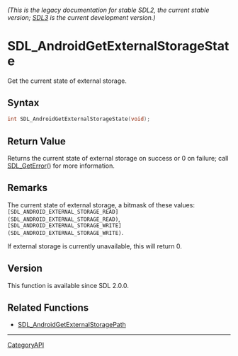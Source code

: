 ###### (This is the legacy documentation for stable SDL2, the current stable version; [SDL3](https://wiki.libsdl.org/SDL3/) is the current development version.)
# SDL_AndroidGetExternalStorageState

Get the current state of external storage.

## Syntax

```c
int SDL_AndroidGetExternalStorageState(void);

```

## Return Value

Returns the current state of external storage on success or 0 on failure;
call [SDL_GetError](SDL_GetError)() for more information.

## Remarks

The current state of external storage, a bitmask of these values:
`[SDL_ANDROID_EXTERNAL_STORAGE_READ](SDL_ANDROID_EXTERNAL_STORAGE_READ)`,
`[SDL_ANDROID_EXTERNAL_STORAGE_WRITE](SDL_ANDROID_EXTERNAL_STORAGE_WRITE)`.

If external storage is currently unavailable, this will return 0.

## Version

This function is available since SDL 2.0.0.

## Related Functions

* [SDL_AndroidGetExternalStoragePath](SDL_AndroidGetExternalStoragePath)

----
[CategoryAPI](CategoryAPI)

